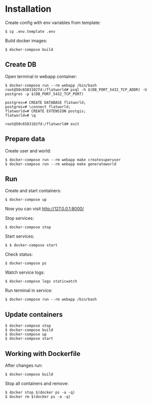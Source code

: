 # Installation

Create config with env variables from template:

    $ cp .env.template .env

Build docker images:

    $ docker-compose build

## Create DB

Open terminal in webapp container:

    $ docker-compose run --rm webapp /bin/bash
    root@50c6583102fd:/flatworld# psql -h $(DB_PORT_5432_TCP_ADDR) -U postgres -p $(DB_PORT_5432_TCP_PORT)

    postgres=# CREATE DATABASE flatworld;
    postgres=# \connect flatworld;
    flatworld=# CREATE EXTENSION postgis;
    flatworld=# \q

    root@50c6583102fd:/flatworld# exit

## Prepare data

Create user and world:

    $ docker-compose run --rm webapp make createsuperuser
    $ docker-compose run --rm webapp make generateworld

## Run

Create and start containers:

    $ docker-compose up

Now you can visit http://127.0.0.1:8000/

Stop services:

    $ docker-compose stop

Start services:

    $ $ docker-compose start

Check status:

    $ docker-compose ps

Watch service logs:

    $ docker-compose logs staticwatch

Run terminal in service:

    $ docker-compose run --rm webapp /bin/bash

## Update containers

    $ docker-compose stop
    $ docker-compose build
    $ docker-compose up
    $ docker-compose start

## Working with Dockerfile

After changes run:

    $ docker-compose build

Stop all containers and remove:

    $ docker stop $(docker ps -a -q)
    $ docker rm $(docker ps -a -q)